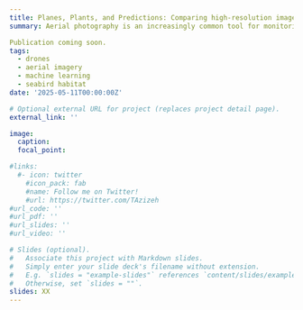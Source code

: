 ```yaml
---
title: Planes, Plants, and Predictions: Comparing high-resolution imagery from NAIP, drones, and manned aerial vehicles (MAV) to map island vegetation communities using two machine learning algorithms 
summary: Aerial photography is an increasingly common tool for monitoring wildlife populations and habitats, particularly on offshore islands where field data collection is logistically challenging. In this study, we compare the utility high resolution aerial imagery from three sources—National Agriculture Imagery Program (NAIP), Manned aerial vehicles (MAV), and Unmanned aerial vehicles (UAV; drones)—and two machine learning algorithms to classify and map vegetative communities. Specifically, we used four islands off the Oregon Coast to demonstrate the use of multiple photography sources and machine learning algorithms to identify and map invasive vegetation cover and native communities. We determined the relative importance of topographic and spectral features on the classification of landcover types. These results will inform future habitat monitoring strategies, guiding decisions on the most effective remote sensing methods for invasive plant management and seabird habitat conservation.  

Publication coming soon.  
tags:
  - drones
  - aerial imagery
  - machine learning
  - seabird habitat
date: '2025-05-11T00:00:00Z'

# Optional external URL for project (replaces project detail page).
external_link: ''

image:
  caption: 
  focal_point:

#links:
  #- icon: twitter
    #icon_pack: fab
    #name: Follow me on Twitter!
    #url: https://twitter.com/TAzizeh
#url_code: ''
#url_pdf: ''
#url_slides: ''
#url_video: ''

# Slides (optional).
#   Associate this project with Markdown slides.
#   Simply enter your slide deck's filename without extension.
#   E.g. `slides = "example-slides"` references `content/slides/example-slides.md`.
#   Otherwise, set `slides = ""`.
slides: XX
---
```

